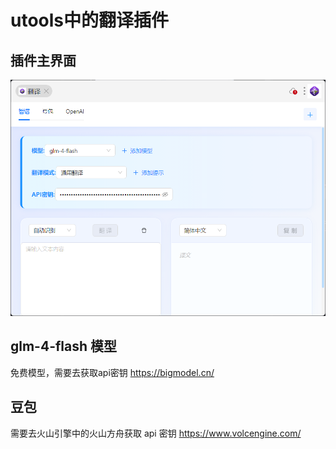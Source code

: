 # utools中的翻译插件
## 插件主界面
![1744824482828](./public/1744824482828.png)
## glm-4-flash 模型
免费模型，需要去获取api密钥 https://bigmodel.cn/
## 豆包
需要去火山引擎中的火山方舟获取 api 密钥 https://www.volcengine.com/